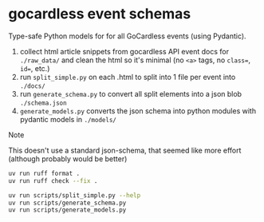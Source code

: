 # gocardless event schemas

Type-safe Python models for for all GoCardless events (using Pydantic).

1. collect html article snippets from gocardless API event docs for `./raw_data/` and clean the html so it's minimal (no `<a>` tags, no `class=`, `id=`, etc.)
1. run `split_simple.py` on each .html to split into 1 file per event into `./docs/`
1. run `generate_schema.py` to convert all split elements into a json blob `./schema.json`
1. `generate_models.py` converts the json schema into python modules with pydantic models in `./models/`

> [!NOTE]
>
> This doesn't use a standard json-schema, that seemed like more effort (although probably would be better)

```sh
uv run ruff format .
uv run ruff check --fix .
```

```sh
uv run scripts/split_simple.py --help
uv run scripts/generate_schema.py
uv run scripts/generate_models.py
```
